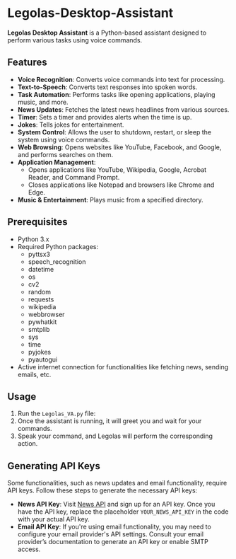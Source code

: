 
# Legolas-Desktop-Assistant
**Legolas Desktop Assistant** is a Python-based assistant designed to perform various tasks using voice commands.

## Features
- **Voice Recognition**: Converts voice commands into text for processing.
- **Text-to-Speech**: Converts text responses into spoken words.
- **Task Automation**: Performs tasks like opening applications, playing music, and more.
- **News Updates**: Fetches the latest news headlines from various sources.
- **Timer**: Sets a timer and provides alerts when the time is up.
- **Jokes**: Tells jokes for entertainment.
- **System Control**: Allows the user to shutdown, restart, or sleep the system using voice commands.
- **Web Browsing**: Opens websites like YouTube, Facebook, and Google, and performs searches on them.
- **Application Management**: 
  - Opens applications like YouTube, Wikipedia, Google, Acrobat Reader, and Command Prompt.
  - Closes applications like Notepad and browsers like Chrome and Edge.
- **Music & Entertainment**: Plays music from a specified directory.

## Prerequisites
- Python 3.x
- Required Python packages:
  - pyttsx3
  - speech_recognition
  - datetime
  - os
  - cv2
  - random
  - requests
  - wikipedia
  - webbrowser
  - pywhatkit
  - smtplib
  - sys
  - time
  - pyjokes
  - pyautogui
- Active internet connection for functionalities like fetching news, sending emails, etc.

## Usage
1. Run the `Legolas_VA.py` file:
2. Once the assistant is running, it will greet you and wait for your commands.
3. Speak your command, and Legolas will perform the corresponding action.

## Generating API Keys
Some functionalities, such as news updates and email functionality, require API keys. Follow these steps to generate the necessary API keys:

- **News API Key**: Visit [News API](https://newsapi.org/) and sign up for an API key. Once you have the API key, replace the placeholder `YOUR_NEWS_API_KEY` in the code with your actual API key.
- **Email API Key**: If you're using email functionality, you may need to configure your email provider's API settings. Consult your email provider’s documentation to generate an API key or enable SMTP access.

